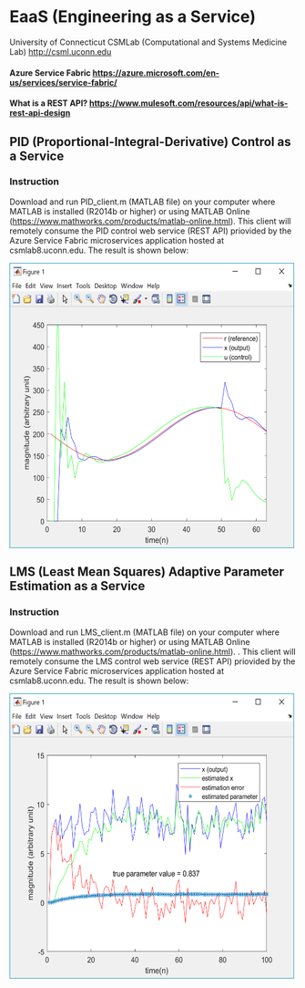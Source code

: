 # EaaS (Engineering as a Service)
University of Connecticut CSMLab (Computational and Systems Medicine Lab) http://csml.uconn.edu
#### Azure Service Fabric https://azure.microsoft.com/en-us/services/service-fabric/
#### What is a REST API? https://www.mulesoft.com/resources/api/what-is-rest-api-design
## PID (Proportional-Integral-Derivative) Control as a Service
### Instruction
Download and run PID_client.m (MATLAB file) on your computer where MATLAB is installed (R2014b or higher) or using MATLAB Online (https://www.mathworks.com/products/matlab-online.html). This client will remotely consume the PID control web service (REST API) priovided by the Azure Service Fabric microservices application hosted at csmlab8.uconn.edu. The result is shown below:

<img align="center" width="500" height="500" src="screenshots/pid_client.png">

## LMS (Least Mean Squares) Adaptive Parameter Estimation as a Service
### Instruction
Download and run LMS_client.m (MATLAB file) on your computer where MATLAB is installed (R2014b or higher) or using MATLAB Online (https://www.mathworks.com/products/matlab-online.html). . This client will remotely consume the LMS control web service (REST API) priovided by the Azure Service Fabric microservices application hosted at csmlab8.uconn.edu. The result is shown below:

<img align="center" width="500" height="500" src="screenshots/lms_client2.png">



